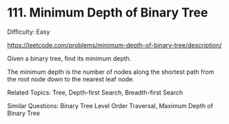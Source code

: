 # 111. Minimum Depth of Binary Tree

Difficulty: Easy

https://leetcode.com/problems/minimum-depth-of-binary-tree/description/

Given a binary tree, find its minimum depth.

The minimum depth is the number of nodes along the shortest path from the root node down to the nearest leaf node.

Related Topics: Tree, Depth-first Search, Breadth-first Search

Similar Questions: Binary Tree Level Order Traversal, Maximum Depth of Binary Tree
